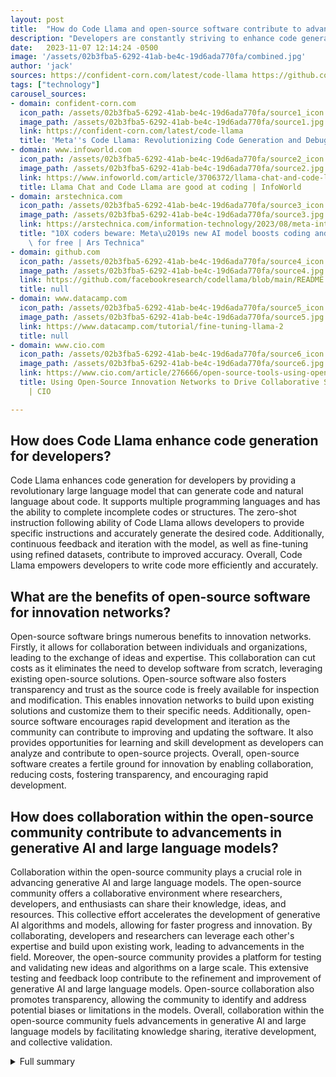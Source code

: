 ```yaml
---
layout: post
title:  "How do Code Llama and open-source software contribute to advancements in code generation and innovation?"
description: "Developers are constantly striving to enhance code generation accuracy, and two technologies are leading the way - Code Llama and open-source software."
date:   2023-11-07 12:14:24 -0500
image: '/assets/02b3fba5-6292-41ab-be4c-19d6ada770fa/combined.jpg'
author: 'jack'
sources: https://confident-corn.com/latest/code-llama https://github.com/facebookresearch/codellama/blob/main/README.md https://www.infoworld.com/article/3706372/llama-chat-and-code-llama-are-good-at-coding.html https://arstechnica.com/information-technology/2023/08/meta-introduces-code-llama-an-ai-tool-aimed-at-faster-coding-and-debugging/ https://www.datacamp.com/tutorial/fine-tuning-llama-2 https://www.cio.com/article/276666/open-source-tools-using-open-source-innovation-networks-to-drive-collaborative-software-development.html
tags: ["technology"]
carousel_sources:
- domain: confident-corn.com
  icon_path: /assets/02b3fba5-6292-41ab-be4c-19d6ada770fa/source1_icon.jpg
  image_path: /assets/02b3fba5-6292-41ab-be4c-19d6ada770fa/source1.jpg
  link: https://confident-corn.com/latest/code-llama
  title: 'Meta''s Code Llama: Revolutionizing Code Generation and Debugging'
- domain: www.infoworld.com
  icon_path: /assets/02b3fba5-6292-41ab-be4c-19d6ada770fa/source2_icon.jpg
  image_path: /assets/02b3fba5-6292-41ab-be4c-19d6ada770fa/source2.jpg
  link: https://www.infoworld.com/article/3706372/llama-chat-and-code-llama-are-good-at-coding.html
  title: Llama Chat and Code Llama are good at coding | InfoWorld
- domain: arstechnica.com
  icon_path: /assets/02b3fba5-6292-41ab-be4c-19d6ada770fa/source3_icon.jpg
  image_path: /assets/02b3fba5-6292-41ab-be4c-19d6ada770fa/source3.jpg
  link: https://arstechnica.com/information-technology/2023/08/meta-introduces-code-llama-an-ai-tool-aimed-at-faster-coding-and-debugging/
  title: "10X coders beware: Meta\u2019s new AI model boosts coding and debugging\
    \ for free | Ars Technica"
- domain: github.com
  icon_path: /assets/02b3fba5-6292-41ab-be4c-19d6ada770fa/source4_icon.jpg
  image_path: /assets/02b3fba5-6292-41ab-be4c-19d6ada770fa/source4.jpg
  link: https://github.com/facebookresearch/codellama/blob/main/README.md
  title: null
- domain: www.datacamp.com
  icon_path: /assets/02b3fba5-6292-41ab-be4c-19d6ada770fa/source5_icon.jpg
  image_path: /assets/02b3fba5-6292-41ab-be4c-19d6ada770fa/source5.jpg
  link: https://www.datacamp.com/tutorial/fine-tuning-llama-2
  title: null
- domain: www.cio.com
  icon_path: /assets/02b3fba5-6292-41ab-be4c-19d6ada770fa/source6_icon.jpg
  image_path: /assets/02b3fba5-6292-41ab-be4c-19d6ada770fa/source6.jpg
  link: https://www.cio.com/article/276666/open-source-tools-using-open-source-innovation-networks-to-drive-collaborative-software-development.html
  title: Using Open-Source Innovation Networks to Drive Collaborative Software Development
    | CIO

---
```


## How does Code Llama enhance code generation for developers?
Code Llama enhances code generation for developers by providing a revolutionary large language model that can generate code and natural language about code. It supports multiple programming languages and has the ability to complete incomplete codes or structures. The zero-shot instruction following ability of Code Llama allows developers to provide specific instructions and accurately generate the desired code. Additionally, continuous feedback and iteration with the model, as well as fine-tuning using refined datasets, contribute to improved accuracy. Overall, Code Llama empowers developers to write code more efficiently and accurately.

## What are the benefits of open-source software for innovation networks?
Open-source software brings numerous benefits to innovation networks. Firstly, it allows for collaboration between individuals and organizations, leading to the exchange of ideas and expertise. This collaboration can cut costs as it eliminates the need to develop software from scratch, leveraging existing open-source solutions. Open-source software also fosters transparency and trust as the source code is freely available for inspection and modification. This enables innovation networks to build upon existing solutions and customize them to their specific needs. Additionally, open-source software encourages rapid development and iteration as the community can contribute to improving and updating the software. It also provides opportunities for learning and skill development as developers can analyze and contribute to open-source projects. Overall, open-source software creates a fertile ground for innovation by enabling collaboration, reducing costs, fostering transparency, and encouraging rapid development.

## How does collaboration within the open-source community contribute to advancements in generative AI and large language models?
Collaboration within the open-source community plays a crucial role in advancing generative AI and large language models. The open-source community offers a collaborative environment where researchers, developers, and enthusiasts can share their knowledge, ideas, and resources. This collective effort accelerates the development of generative AI algorithms and models, allowing for faster progress and innovation. By collaborating, developers and researchers can leverage each other's expertise and build upon existing work, leading to advancements in the field. Moreover, the open-source community provides a platform for testing and validating new ideas and algorithms on a large scale. This extensive testing and feedback loop contribute to the refinement and improvement of generative AI and large language models. Open-source collaboration also promotes transparency, allowing the community to identify and address potential biases or limitations in the models. Overall, collaboration within the open-source community fuels advancements in generative AI and large language models by facilitating knowledge sharing, iterative development, and collective validation.



<details>
  <summary>Full summary</summary>
<p>I. Introduction</p>
<p>Developers are constantly striving to enhance the accuracy of code generation, and two technologies that have shown promising results in this area are Code Llama and open-source software.</p>
<p>Code Llama: Enhancing Code Generation</p>
<p>Code Llama is a revolutionary family of large language models designed to assist developers and programmers in writing code. It is based on the Llama 2 model and offers state-of-the-art performance and infilling capabilities. Code Llama supports a wide range of programming languages, including Python, C++, Java, PHP, Typescript (Javascript), C#, and Bash. It can generate code, as well as natural language about code, and has the ability to complete incomplete codes or structures. Additionally, Code Llama can detect and highlight bugs in the code, making it a powerful tool for developers.</p>
<p>One of the key advantages of Code Llama is its zero-shot instruction following ability for programming tasks. This means that developers can provide specific and detailed instructions to Code Llama and it will be able to accurately generate the desired code. To enhance the accuracy of code generation, developers can break down complex tasks into smaller steps and provide continuous feedback and iteration with the model. Fine-tuning the model using refined datasets can also contribute to improved accuracy.</p>
<p>Open-Source Software: Collaboration for Innovation</p>
<p>Open-source software, on the other hand, is a development process that requires collaboration between individuals and organizations. It offers several benefits for innovation networks and can cut costs while providing a basis to create innovative networks. Companies are turning to external sources for ideas that drive innovation, and open-source advice from experts can help organizations implement open-source software at the enterprise level.</p>
<p>Collaboration is the key to starting an open-source project, and understanding core business values is crucial for collaboration in open-source projects. Collaborating on the implementation of industry standards or protocols is a logical strategy for open-source collaboration. Establishing an industry platform can help grow a market, and globalization and government regulation have increased the importance of industry standards and protocols.</p>
<p>Conclusion</p>
<p>In conclusion, developers can enhance the accuracy of code generation using Code Llama by providing specific instructions, breaking down complex tasks, and providing continuous feedback. Open-source software offers numerous benefits for innovation networks and can be used to establish industry-specific solutions. The collaboration and innovation within the open-source community contribute to advancements in generative AI and large language models. The future of code generation and AI technology relies on the continued growth and collaboration within the open-source community.</p>
</details>
